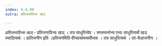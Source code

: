 ```yaml
---
index: 4.4.99
sutra: प्रतिजनादिभ्यः खञ्

---
```

_प्रतिजनादिभ्यः खञ्_ - प्रतिजनादिभ्यः खञ् । तत्र साधुरित्येव । सप्तम्यन्तेभ्य एभ्यः साधुरित्यर्थे खञ् स्यादित्यर्थः । प्रातिजनीन इति ।प्रतिजन॑मिति वीप्सायामव्ययीभावः । तत्र साधुरित्यर्थः । एवं-वैआजनीनः ।
